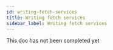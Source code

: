 ```yaml
---
id: writing-fetch-services
title: Writing fetch services
sidebar_label: Writing fetch services
---
```


This doc has not been completed yet
